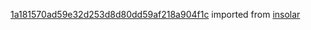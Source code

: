 [1a181570ad59e32d253d8d80dd59af218a904f1c](https://github.com/insolar/insolar/commit/1a181570ad59e32d253d8d80dd59af218a904f1c) imported from [insolar](https://github.com/insolar/insolar)
